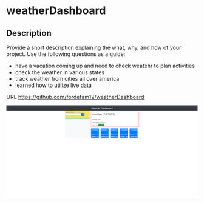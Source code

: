 # weatherDashboard


## Description

Provide a short description explaining the what, why, and how of your project. Use the following questions as a guide:

- have a vacation coming up and need to check weatehr to plan activities
- check the weather in various states 
- track weather from cities all over america
- learned how to utilize live data


URL 
https://github.com/fordefam12/weatherDashboard


![screenshot](<weather dashboard.png>)